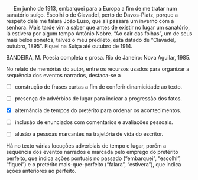 

     Em junho de 1913, embarquei para a Europa a fim de me tratar num sanatório suíço. Escolhi o de Clavadel, perto de Davos-Platz, porque a respeito dele me falara João Luso, que ali passara um inverno com a senhora. Mais tarde vim a saber que antes de existir no lugar um sanatório, lá estivera por algum tempo Antõnio Nobre. “Ao cair das folhas”, um de seus mais belos sonetos, talvez o meu predileto, está datado de “Clavadel, outubro, 1895”. Fiquei na Suíça até outubro de 1914.

BANDEIRA, M. Poesia completa e prosa. Rio de Janeiro: Nova Aguilar, 1985.

No relato de memórias do autor, entre os recursos usados para organizar a sequência dos eventos narrados, destaca-se a



- [ ] construção de frases curtas a fim de conferir dinamicidade ao texto.
- [ ] presença de advérbios de lugar para indicar a progressão dos fatos.
- [x] alternância de tempos do pretérito para ordenar os acontecimentos.
- [ ] inclusão de enunciados com comentários e avaliações pessoais.
- [ ] alusão a pessoas marcantes na trajetória de vida do escritor.


Há no texto várias locuções adverbiais de tempo e lugar, porém a sequência dos eventos narrados é marcada pelo emprego do pretérito perfeito, que indica ações pontuais no passado (“embarquei”, “escolhi”, “fiquei”) e o pretérito mais-que-perfeito (“falara”, “estivera”), que indica ações anteriores ao perfeito.

        